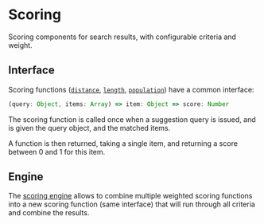 Scoring
=======

Scoring components for search results, with configurable criteria and
weight.

Interface
---------

Scoring functions ([`distance`](distance.js),
[`length`](length.js), [`population`](population.js)) have a
common interface:

```js
(query: Object, items: Array) => item: Object => score: Number
```

The scoring function is called once when a suggestion query is issued,
and is given the query object, and the matched items.

A function is then returned, taking a single item, and returning a score
between 0 and 1 for this item.

Engine
------

The [scoring engine](engine.js) allows to combine multiple weighted
scoring functions into a new scoring function (same interface) that will
run through all criteria and combine the results.
